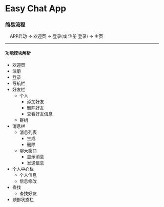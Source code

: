 # Easy Chat App

### 简易流程
&nbsp;&nbsp;&nbsp;&nbsp;APP启动 => 欢迎页 => 登录(或 注册 登录) => 主页

----

#### 功能模块解析
+ 欢迎页
+ 注册
+ 登录
+ 导航栏
+ 好友栏
  - 个人
    - 添加好友
    - 删除好友
    - 查看好友信息
  - 群组
+ 消息栏
  - 消息列表
    - 生成
    - 删除
  - 聊天窗口
    - 显示消息
    - 发送信息
+ 个人中心栏
  - 个人信息
  - 信息修改
+ 查找
   - 查找好友
+ 顶部状态栏

